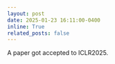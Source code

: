 ```yaml
---
layout: post
date: 2025-01-23 16:11:00-0400
inline: True
related_posts: false
---
```

A paper got accepted to ICLR2025.